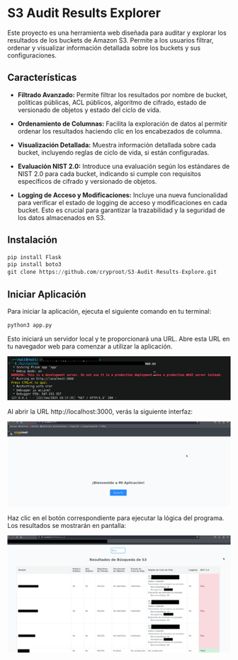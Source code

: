 # S3 Audit Results Explorer

Este proyecto es una herramienta web diseñada para auditar y explorar los resultados de los buckets de Amazon S3. Permite a los usuarios filtrar, ordenar y visualizar información detallada sobre los buckets y sus configuraciones.

## Características

- **Filtrado Avanzado:** Permite filtrar los resultados por nombre de bucket, políticas públicas, ACL públicos, algoritmo de cifrado, estado de versionado de objetos y estado del ciclo de vida.

- **Ordenamiento de Columnas:** Facilita la exploración de datos al permitir ordenar los resultados haciendo clic en los encabezados de columna.

- **Visualización Detallada:** Muestra información detallada sobre cada bucket, incluyendo reglas de ciclo de vida, si están configuradas.

- **Evaluación NIST 2.0:** Introduce una evaluación según los estándares de NIST 2.0 para cada bucket, indicando si cumple con requisitos específicos de cifrado y versionado de objetos.

- **Logging de Acceso y Modificaciones:** Incluye una nueva funcionalidad para verificar el estado de logging de acceso y modificaciones en cada bucket. Esto es crucial para garantizar la trazabilidad y la seguridad de los datos almacenados en S3.


## Instalación
```python
pip install Flask
pip install boto3
git clone https://github.com/cryproot/S3-Audit-Results-Explore.git
```
## Iniciar Aplicación
Para iniciar la aplicación, ejecuta el siguiente comando en tu terminal:
```python
python3 app.py
```
Esto iniciará un servidor local y te proporcionará una URL. Abre esta URL en tu navegador web para comenzar a utilizar la aplicación.

![Localhost1](imagen3.png)

Al abrir la URL http://localhost:3000, verás la siguiente interfaz:

![Localhost2](imagen1.png)

Haz clic en el botón correspondiente para ejecutar la lógica del programa. Los resultados se mostrarán en pantalla:

![Localhost23](resultados1.png)

